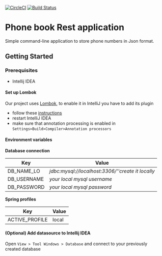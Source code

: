 [![CircleCI](https://circleci.com/gh/phamed11/phoneBook2.svg?style=svg)](https://circleci.com/gh/phamed11/phoneBook2) 
[![Build Status](https://travis-ci.org/phamed11/phoneBook2.svg?branch=master)](https://travis-ci.org/phamed11/phoneBook2)


# Phone book Rest application

Simple command-line application to store phone numbers in Json format.

## Getting Started

### Prerequisites
 * Intellij IDEA
 
#### Set up Lombok
 
 Our project uses [Lombok](https://projectlombok.org/), to enable it in IntelliJ you have to add its plugin 
  * follow these [instructions](https://projectlombok.org/setup/intellij)
  * restart IntelliJ IDEA
  * make sure that annotation processing is enabled in `Settings>Build>Compiler>Annotation processors`
  
  
#### Environment variables

**Database connection**

| Key | Value |
| --- | ----- | 
|DB_NAME_LO | *jdbc:mysql://localhost:3306/''create it locally* |
|DB_USERNAME | *your local mysql username* |
|DB_PASSWORD | *your local mysql password* |


**Spring profiles**

| Key | Value |
| --- | ----- | 
|ACTIVE_PROFILE | local  |

#### (Optional) Add datasource to Intellij IDEA

Open `View > Tool Windows > Database` and connect to your previously created database

  
  



